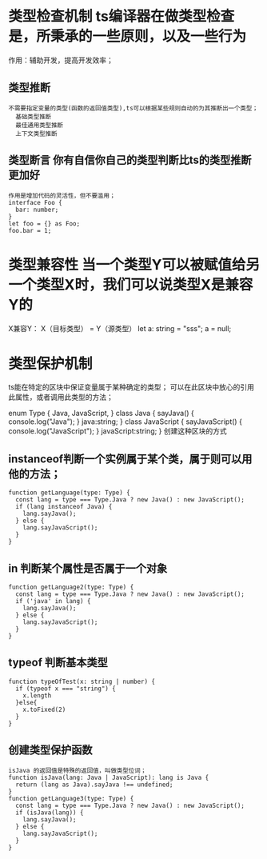 # 类型检查机制 ts编译器在做类型检查是，所秉承的一些原则，以及一些行为
  作用：辅助开发，提高开发效率；

  ## 类型推断
    不需要指定变量的类型(函数的返回值类型),ts可以根据某些规则自动的为其推断出一个类型；
      基础类型推断
      最佳通用类型推断
      上下文类型推断

  ## 类型断言 你有自信你自己的类型判断比ts的类型推断更加好
    作用是增加代码的灵活性，但不要滥用；
    interface Foo {
      bar: number;
    }
    let foo = {} as Foo;
    foo.bar = 1;

# 类型兼容性 当一个类型Y可以被赋值给另一个类型X时，我们可以说类型X是兼容Y的
  X兼容Y： X（目标类型） = Y（源类型）
  let a: string = "sss";
  a = null;

# 类型保护机制
  ts能在特定的区块中保证变量属于某种确定的类型；
  可以在此区块中放心的引用此属性，或者调用此类型的方法； 
  
  enum Type {
    Java,
    JavaScript,
  }
  class Java {
    sayJava() {
      console.log("Java");
    }
    java:string;
  }
  class JavaScript {
    sayJavaScript() {
      console.log("JavaScript");
    }
    javaScript:string;
  }
  创建这种区块的方式
  ## instanceof判断一个实例属于某个类，属于则可以用他的方法；
    function getLanguage(type: Type) {
      const lang = type === Type.Java ? new Java() : new JavaScript();
      if (lang instanceof Java) {
        lang.sayJava();
      } else {
        lang.sayJavaScript();
      }
    }
  ## in 判断某个属性是否属于一个对象
    function getLanguage2(type: Type) {
      const lang = type === Type.Java ? new Java() : new JavaScript();
      if ('java' in lang) {
        lang.sayJava();
      } else {
        lang.sayJavaScript();
      }
    }
  ## typeof 判断基本类型
    function typeOfTest(x: string | number) {
      if (typeof x === "string") {
        x.length
      }else{
        x.toFixed(2)
      }
    }
  ## 创建类型保护函数 
    isJava 的返回值是特殊的返回值，叫做类型位词；
    function isJava(lang: Java | JavaScript): lang is Java {
      return (lang as Java).sayJava !== undefined;
    }
    function getLanguage3(type: Type) {
      const lang = type === Type.Java ? new Java() : new JavaScript();
      if (isJava(lang)) {
        lang.sayJava();
      } else {
        lang.sayJavaScript();
      }
    }
